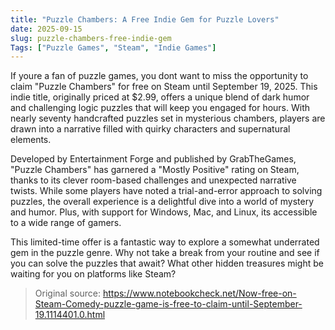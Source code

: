 ```yaml
---
title: "Puzzle Chambers: A Free Indie Gem for Puzzle Lovers"
date: 2025-09-15
slug: puzzle-chambers-free-indie-gem
Tags: ["Puzzle Games", "Steam", "Indie Games"]
---
```


If youre a fan of puzzle games, you dont want to miss the opportunity to claim "Puzzle Chambers" for free on Steam until September 19, 2025. This indie title, originally priced at $2.99, offers a unique blend of dark humor and challenging logic puzzles that will keep you engaged for hours. With nearly seventy handcrafted puzzles set in mysterious chambers, players are drawn into a narrative filled with quirky characters and supernatural elements.

Developed by Entertainment Forge and published by GrabTheGames, "Puzzle Chambers" has garnered a "Mostly Positive" rating on Steam, thanks to its clever room-based challenges and unexpected narrative twists. While some players have noted a trial-and-error approach to solving puzzles, the overall experience is a delightful dive into a world of mystery and humor. Plus, with support for Windows, Mac, and Linux, its accessible to a wide range of gamers.

This limited-time offer is a fantastic way to explore a somewhat underrated gem in the puzzle genre. Why not take a break from your routine and see if you can solve the puzzles that await? What other hidden treasures might be waiting for you on platforms like Steam?

> Original source: https://www.notebookcheck.net/Now-free-on-Steam-Comedy-puzzle-game-is-free-to-claim-until-September-19.1114401.0.html